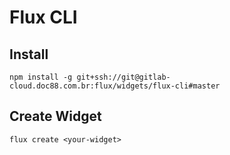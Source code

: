 # Flux CLI


## Install
```npm install -g git+ssh://git@gitlab-cloud.doc88.com.br:flux/widgets/flux-cli#master```

## Create Widget
```flux create <your-widget>```